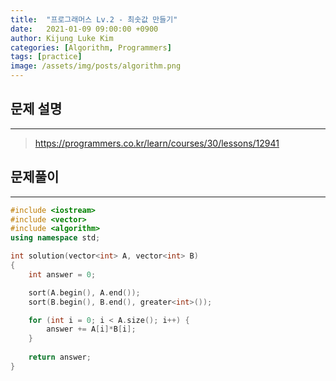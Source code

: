 ```yaml
---
title:  "프로그래머스 Lv.2 - 최솟값 만들기"
date:   2021-01-09 09:00:00 +0900
author: Kijung Luke Kim
categories: [Algorithm, Programmers]
tags: [practice]
image: /assets/img/posts/algorithm.png
---
```


## 문제 설명
---

> https://programmers.co.kr/learn/courses/30/lessons/12941

## 문제풀이
---

```cpp
#include <iostream>
#include <vector>
#include <algorithm>
using namespace std;

int solution(vector<int> A, vector<int> B)
{
    int answer = 0;

    sort(A.begin(), A.end());
    sort(B.begin(), B.end(), greater<int>());

    for (int i = 0; i < A.size(); i++) {
        answer += A[i]*B[i];
    }
    
    return answer;
}
```